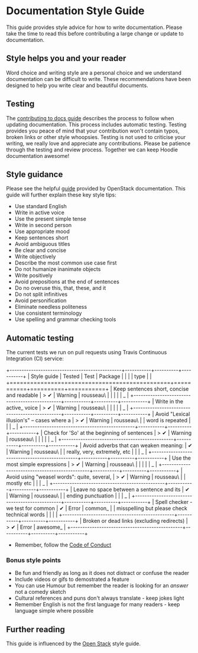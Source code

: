 Documentation Style Guide
=========================

This guide provides style advice for how to write documentation. Please
take the time to read this before contributing a large change or update
to documentation.

Style helps you and your reader
-------------------------------

Word choice and writing style are a personal choice and we understand
documentation can be difficult to write. These recommendations have been
designed to help you write clear and beautiful documents.

Testing
-------

The [contributing to docs guide](CONTRIBUTING_DOCS.md) describes the
process to follow when updating documentation. This process includes
automatic testing. Testing provides you peace of mind that your
contribution won't contain typos, broken links or other style whoopsies.
Testing is not used to criticise your writing, we really love and
appreciate any contributions. Please be patience through the testing and
review process. Together we can keep Hoodie documentation awesome!

Style guidance
--------------

Please see the helpful
[guide](https://docs.openstack.org/contributor-guide/writing-style/general-writing-guidelines.html)
provided by OpenStack documentation. This guide will further explain
these key style tips:

-   Use standard English
-   Write in active voice
-   Use the present simple tense
-   Write in second person
-   Use appropriate mood
-   Keep sentences short
-   Avoid ambiguous titles
-   Be clear and concise
-   Write objectively
-   Describe the most common use case first
-   Do not humanize inanimate objects
-   Write positively
-   Avoid prepositions at the end of sentences
-   Do no overuse this, that, these, and it
-   Do not split infinitives
-   Avoid personification
-   Eliminate needless politeness
-   Use consistent terminology
-   Use spelling and grammar checking tools

Automatic testing
-----------------

The current tests we run on pull requests using Travis Continuous
Integration (CI) service:

+-----------------------------------------------+-----------+----------+-----------+
| Style guide                                   | Tested    | Test     | Package   |
|                                               |           | type     |           |
+===============================================+===========+==========+===========+
| Keep sentences short, concise and readable    | > ✔       | Warning  | rousseau\ |
|                                               |           |          | _         |
+-----------------------------------------------+-----------+----------+-----------+
| Write in the active\_ voice                   | > ✔       | Warning  | rousseau\ |
|                                               |           |          | _         |
+-----------------------------------------------+-----------+----------+-----------+
| Avoid "Lexical illusion's" – cases where a    | > ✔       | Warning  | rousseau\ |
| word is repeated                              |           |          | _         |
+-----------------------------------------------+-----------+----------+-----------+
| Check for 'So' at the beginning of sentences  | > ✔       | Warning  | rousseau\ |
|                                               |           |          | _         |
+-----------------------------------------------+-----------+----------+-----------+
| Avoid adverbs that can weaken meaning:        | ✔         | Warning  | rousseau\ |
| really, very, extremely, etc                  |           |          | _         |
+-----------------------------------------------+-----------+----------+-----------+
| Use the most simple expressions               | > ✔       | Warning  | rousseau\ |
|                                               |           |          | _         |
+-----------------------------------------------+-----------+----------+-----------+
| Avoid using "weasel words": quite, several,   | > ✔       | Warning  | rousseau\ |
| mostly etc                                    |           |          | _         |
+-----------------------------------------------+-----------+----------+-----------+
| Leave no space between a sentence and its     | ✔         | Warning  | rousseau\ |
| ending punctuation                            |           |          | _         |
+-----------------------------------------------+-----------+----------+-----------+
| Spell checker - we test for common            | ✔         | Error    | common\_  |
| misspelling but please check technical words  |           |          |           |
+-----------------------------------------------+-----------+----------+-----------+
| Broken or dead links (excluding redirects)    | > ✔       | Error    | awesome\_ |
+-----------------------------------------------+-----------+----------+-----------+

-   Remember, follow the [Code of
    Conduct](http://hood.ie/code-of-conduct/)

### Bonus style points

-   Be fun and friendly as long as it does not distract or confuse the
    reader
-   Include videos or gifs to demostrated a feature
-   You can use Humour but remember the reader is looking for an
    *answer* not a comedy sketch
-   Cultural references and puns don't always translate - keep jokes
    light
-   Remember English is not the first language for many readers - keep
    language simple where possible

Further reading
---------------

This guide is influenced by the [Open
Stack](https://docs.openstack.org/contributor-guide/writing-style/general-writing-guidelines.html#use-standard-english)
style guide.
